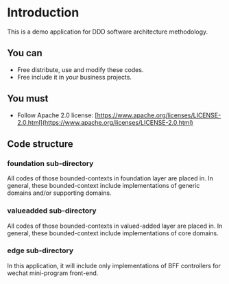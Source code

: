 # Introduction

This is a demo application for DDD software architecture methodology.

## You can

* Free distribute, use and modify these codes.
* Free include it in your business projects.

## You must

* Follow Apache 2.0 license: [https://www.apache.org/licenses/LICENSE-2.0.html](https://www.apache.org/licenses/LICENSE-2.0.html)

## Code structure

### foundation sub-directory

All codes of those bounded-contexts in foundation layer are placed in. 
In general, these bounded-context include implementations of generic domains and/or supporting domains.

### valueadded sub-directory

All codes of those bounded-contexts in valued-added layer are placed in.
In general, these bounded-context include implementations of core domains.

### edge sub-directory

In this application, it will include only implementations of BFF controllers for wechat mini-program front-end.